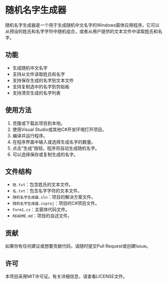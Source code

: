 # 随机名字生成器

随机名字生成器是一个用于生成随机中文名字的Windows窗体应用程序。它可以从预设的姓氏和名字字符中随机组合，或者从用户提供的文本文件中读取姓氏和名字。

## 功能

- 生成随机中文名字
- 支持从文件读取姓氏和名字
- 支持保存生成的名字到文本文件
- 支持复制选中的名字到剪贴板
- 支持清空生成的名字列表

## 使用方法

1. 克隆或下载此项目到本地。
2. 使用Visual Studio或其他C#开发环境打开项目。
3. 编译并运行程序。
4. 在程序界面中输入或选择生成名字的数量。
5. 点击“生成”按钮，程序将自动生成随机名字。
6. 可以选择保存或复制生成的名字。

## 文件结构

- `姓.txt`：包含姓氏的文本文件。
- `名.txt`：包含名字字符的文本文件。
- `随机名字生成器.sln`：项目的解决方案文件。
- `随机名字生成器.csproj`：项目的C#项目文件。
- `Form1.cs`：主窗体代码文件。
- `README.md`：项目的自述文件。

## 贡献

如果你有任何建议或想要贡献代码，请随时提交Pull Request或创建Issue。

## 许可

本项目采用MIT许可证。有关详细信息，请查看LICENSE文件。
